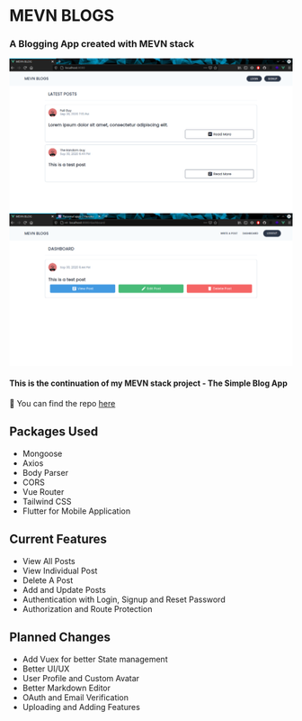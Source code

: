 # MEVN BLOGS
### A Blogging App created with MEVN stack
![Home Page](img/home-page.png)
![DashBoard](img/dashboard.png)

#### This is the continuation of my MEVN stack project - The Simple Blog App
:link: You can find the repo [here](https://github.com/devppratik/MEVN-Blog-App)

## Packages Used
<ul>
<li>Mongoose</li>
<li>Axios</li>
<li>Body Parser</li>
<li>CORS</li>
<li>Vue Router</li>
<li>Tailwind CSS</li>
<li>Flutter for Mobile Application</li>
</ul>

## Current Features
<ul>
<li>View All Posts</li>
<li>View Individual Post</li>
<li>Delete A Post</li>
<li>Add and Update Posts</li>
<li>Authentication with Login, Signup and Reset Password</li>
<li>Authorization and Route Protection</li>
</ul>

## Planned Changes
<ul>
<li>Add Vuex for better State management</li>
<li>Better UI/UX</li>
<li>User Profile and Custom Avatar</li>
<li>Better Markdown Editor</li>
<li>OAuth and Email Verification</li>
<li>Uploading and Adding Features</li>
</ul>
